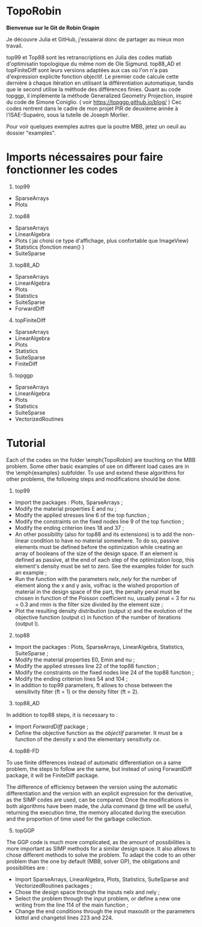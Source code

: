 # TopoRobin

**Bienvenue sur le Git de Robin Grapin**

Je découvre Julia et GitHub, j'essaierai donc de partager au mieux mon travail.

top99 et Top88 sont les retranscriptions en Julia des codes matlab d'optimisatin topologique du même nom de Ole Sigmund.
top88_AD et topFiniteDiff sont leurs versions adaptées aux cas où l'on n'a pas d'expression explicite fonction objectif. Le premier code calcule cette dernière à chaque itération en utilisant la différentiation automatique, tandis que le second utilise la méthode des différences finies.
Quant au code topggp, il implémente la méthode Generalized Geometry Projection, inspiré du code de Simone Coniglio.
( voir https://topggp.github.io/blog/ )
Cec codes rentrent dans le cadre de mon projet PIR de deuxième année à l'ISAE-Supaéro, sous la tutelle de Joseph Morlier.

Pour voir quelques exemples autres que la poutre MBB, jetez un oeuil au dossier "examples".

# Imports nécessaires pour faire fonctionner les codes

1. top99
  + SparseArrays
  + Plots
2. top88
  + SparseArrays
  + LinearAlgebra
  + Plots  ( jai choisi ce type d'affichage, plus confortable que ImageView)
  + Statistics (fonction mean() )
  + SuiteSparse
3. top88_AD
  + SparseArrays
  + LinearAlgebra
  + Plots  
  + Statistics 
  + SuiteSparse
  + ForwardDiff
4. topFiniteDiff
  + SparseArrays
  + LinearAlgebra
  + Plots 
  + Statistics 
  + SuiteSparse
  + FiniteDiff
5. topggp
+ SparseArrays
+ LinearAlgebra
+ Plots
+ Statistics
+ SuiteSparse
+ VectorizedRoutines

# Tutorial

Each of the codes on the folder \emph{TopoRobin} are touching on the MBB problem. Some other basic examples of use on different load cases are in the \emph{examples} subfolder. To use and extend these algorithms for other problems, the following steps and modifications should be done.

1. top99
 + Import the packages : Plots, SparseArrays ;
+ Modify the material properties E and nu ;
+ Modify the applied stresses line 6 of the top function ;
+ Modify the constraints on the fixed nodes line 9 of the top function ;
+ Modify the ending criterion lines 18 and 37 ;
+ An other possibility (also for top88 and its extensions) is to add the non-linear condition to have no material somewhere. To do so, passive elements must be defined before the optimization while creating an array of booleans of the size of the design space. If an element is defined as passive, at the end of each step of the optimization loop, this element's density must be set to zero. See the examples folder for such an example ;
+ Run the function with the parameters $nelx, nely$ for the number of element along the x and y axis, volfrac is the wished proportion of material in the design space of the part, the penalty penal must be chosen in function of the Poisson coefficient nu, usually penal = 3 for nu = 0.3 and rmin is the filter size divided by the element size ;
+ Plot the resulting density distribution (output x) and the evolution of the objective function (output c) in function of the number of iterations (output l).

2. top88

+ Import the packages : Plots, SparseArrays, LinearAlgebra, Statistics, SuiteSparse ;
+ Modify the material properties E0, Emin and nu ;
+ Modify the applied stresses line 22 of the top88 function ;
+ Modify the constraints on the fixed nodes line 24 of the top88 function ;
+ Modify the ending criterion lines 54 and 104 ;
+ In addition to top99 parameters, ft allows to chose between the sensitivity filter (ft = 1) or the density filter (ft = 2).

3. top88_AD


In addition to top88 steps, it is necessary to :
+ Import $ForwardDiff$ package ;
+ Define the objective function as the $objectif$ parameter. It must be a function of the density x and the elementary sensitivity $ce$.

4. top88-FD

To use finite differences instead of automatic differentiation on a same problem, the steps to follow are the same, but instead of using ForwardDiff package, it will be FiniteDiff package.

The difference of efficiency between the version using the automatic differentiation and the version with an explicit expression for the derivative, as the SIMP codes are used, can be compared. Once the modifications in both algorithms have been made, the Julia command @ time will be useful, returning the execution time, the memory allocated during the execution and the proportion of time used for the garbage collection.

5. topGGP

The GGP code is much more complicated, as the amount of possibilities is more important as SIMP methods for a similar design space. It also allows to chose different methods to solve the problem. To adapt the code to an other problem than the one by default (MBB, solver GP), the obligations and possibilities are :
  + Import SparseArrays, LinearAlgebra, Plots, Statistics, SuiteSparse and VectorizedRoutines packages ;
  + Chose the design space through the inputs nelx and nely ;
  + Select the problem through the input problem, or define a new one writing from the line 114 of the main function ;
  + Change the end conditions through the input maxoutit or the parameters kkttol and changetol lines 223 and 224.
